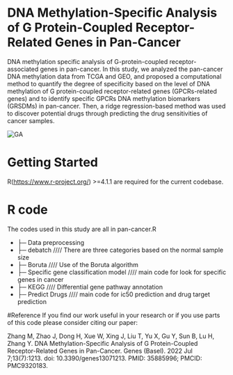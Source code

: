 # DNA Methylation-Specific Analysis of G Protein-Coupled Receptor-Related Genes in Pan-Cancer
DNA methylation specific analysis of G-protein-coupled receptor-associated genes in pan-cancer. In this study, we analyzed the pan-cancer DNA methylation data from TCGA and GEO, and proposed a computational method to quantify the degree of specificity based on the level of DNA methylation of G protein-coupled receptor-related genes (GPCRs-related genes) and to identify specific GPCRs DNA methylation biomarkers (GRSDMs) in pan-cancer. Then, a ridge regression-based method was used to discover potential drugs through predicting the drug sensitivities of cancer samples.

![GA](https://user-images.githubusercontent.com/97509376/190980691-626ac5f7-4eef-4c47-8e28-47644f7ec8b6.png)



# Getting Started
R(https://www.r-project.org/) >=4.1.1 are required for the current codebase.
# R code
The codes used in this study are all in pan-cancer.R
+ ├─ Data preprocessing         
+ ├─ debatch		        //// There are three categories based on the normal sample size
+ ├─ Boruta				      //// Use of the Boruta algorithm
+ ├─ Specific gene classification model		   //// main code for look for specific genes in cancer
+ ├─ KEGG                    //// Differential gene pathway annotation
+ ├─ Predict Drugs                //// main code for ic50 prediction and drug target prediction

#Reference
If you find our work useful in your research or if you use parts of this code please consider citing our paper:

Zhang M, Zhao J, Dong H, Xue W, Xing J, Liu T, Yu X, Gu Y, Sun B, Lu H, Zhang Y. DNA Methylation-Specific Analysis of G Protein-Coupled Receptor-Related Genes in Pan-Cancer. Genes (Basel). 2022 Jul 7;13(7):1213. doi: 10.3390/genes13071213. PMID: 35885996; PMCID: PMC9320183.
